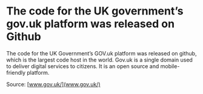 # The code for the UK government’s gov.uk platform was released on Github

The code for the UK Government’s GOV.uk platform was released on github, which is the largest code host in the world. Gov.uk is a single domain used to deliver digital services to citizens. It is an open source and mobile-friendly platform.

Source: [www.gov.uk/](www.gov.uk/)
